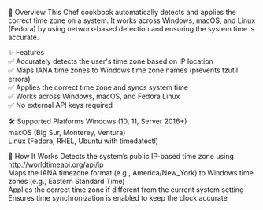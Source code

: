 📌 Overview
This Chef cookbook automatically detects and applies the correct time zone on a system. It works across Windows, macOS, and Linux (Fedora) by using network-based detection and ensuring the system time is accurate.

✨ Features
<br />
✅ Accurately detects the user's time zone based on IP location
<br />
✅ Maps IANA time zones to Windows time zone names (prevents tzutil errors)
<br />
✅ Applies the correct time zone and syncs system time
<br />
✅ Works across Windows, macOS, and Fedora Linux
<br />
✅ No external API keys required
<br />

🛠 Supported Platforms
Windows (10, 11, Server 2016+)
<br />
macOS (Big Sur, Monterey, Ventura)
<br />
Linux (Fedora, RHEL, Ubuntu with timedatectl)

📜 How It Works
Detects the system’s public IP-based time zone using http://worldtimeapi.org/api/ip
<br />
Maps the IANA timezone format (e.g., America/New_York) to Windows time zones (e.g., Eastern Standard Time)
<br />
Applies the correct time zone if different from the current system setting
<br />
Ensures time synchronization is enabled to keep the clock accurate
